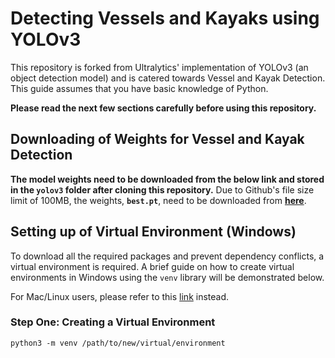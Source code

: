 # Detecting Vessels and Kayaks using YOLOv3

This repository is forked from Ultralytics' implementation of YOLOv3 (an object detection model) and is catered towards Vessel and Kayak Detection. This guide assumes that you have basic knowledge of Python. 

**Please read the next few sections carefully before using this repository.**

## Downloading of Weights for Vessel and Kayak Detection
**The model weights need to be downloaded from the below link and stored in the `yolov3` folder after cloning this repository.**
Due to Github's file size limit of 100MB, the weights, **`best.pt`**, need to be downloaded from **[here](https://drive.google.com/file/d/1hgV7DGNPtnOMsAjWPQ47jEooxIBjC2lg/view?usp=sharing)**.

## Setting up of Virtual Environment (Windows)
To download all the required packages and prevent dependency conflicts, a virtual environment is required. 
A brief guide on how to create virtual environments in Windows using the `venv` library will be demonstrated below. 

For Mac/Linux users, please refer to this [link](https://docs.python.org/3/library/venv.html) instead.

### Step One: Creating a Virtual Environment
`python3 -m venv /path/to/new/virtual/environment`

















